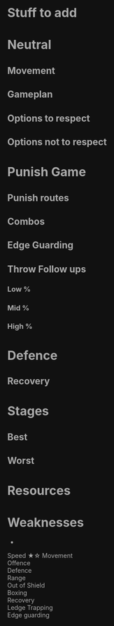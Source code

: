 # Stuff to add


# Neutral

## Movement


## Gameplan


## Options to respect

### 


## Options not to respect


# Punish Game

## Punish routes


## Combos


## Edge Guarding


## Throw Follow ups

### Low %


### Mid %


### High %



# Defence

## Recovery


# Stages

## Best

## Worst


# Resources


# Weaknesses
- 

Speed			★☆
Movement		
Offence			
Defence			
Range			
Out of Shield	
Boxing			
Recovery		
Ledge Trapping	
Edge guarding	


<style>*, body, html{
	--text-color-fg: #AAAAAA;
	--text-color-bg: #111111;
	color: var(--text-color-fg);
	background-color: var(--text-color-bg);
}</style>